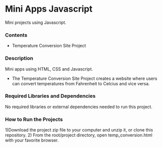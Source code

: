 # Mini Apps Javascript
Mini projects using Javascript.

### Contents
- Temperature Conversion Site Project

### Description
Mini apps using HTML, CSS and Javascript.
- The Temperature Conversion Site Project creates a website where users can convert temperatures from Fahrenheit to Celcius and vice versa.

### Required Libraries and Dependencies
No required libraries or external dependencies needed to run this project.

### How to Run the Projects
1)Download the project zip file to your computer and unzip it, or clone this repository.
2) From the root/project directory, open temp_conversion.html with your favorite browser.

